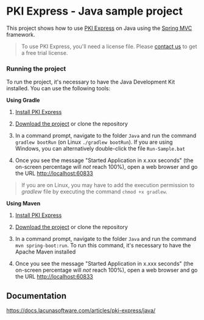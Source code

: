 # PKI Express - Java sample project

This project shows how to use [PKI Express](https://docs.lacunasoftware.com/articles/pki-express/) on Java using the [Spring MVC](http://spring.io/) framework.

> To use PKI Express, you'll need a license file. Please [contact us](https://www.lacunasoftware.com/en/home/purchase)
> to get a free trial license.

### Running the project

To run the project, it's necessary to have the Java Development Kit installed. You can use the following tools:

**Using Gradle**

1. [Install PKI Express](https://docs.lacunasoftware.com/articles/pki-express/setup/)

1. [Download the project](https://github.com/LacunaSoftware/PkiExpressSamples/archive/master.zip) or clone the repository

1. In a command prompt, navigate to the folder `Java` and run the command `gradlew bootRun` (on Linux `./gradlew bootRun`).
   If you are using Windows, you can alternatively double-click the file `Run-Sample.bat`

1. Once you see the message "Started Application in x.xxx seconds" (the on-screen percentage
   will *not* reach 100%), open a web browser and go the URL [http://localhost:60833](http://localhost:60833/)

> If you are on Linux, you may have to add the execution permission to *gradlew* file by executing the command 
`chmod +x gradlew`.

**Using Maven**

1. [Install PKI Express](../setup/index.md)

1. [Download the project](https://github.com/LacunaSoftware/PkiExpressSamples/archive/master.zip) or clone the repository

1. In a command prompt, navigate to the folder `Java` and run the command `mvn spring-boot:run`. To run this command,
it's necessary to have the Apache Maven installed

1. Once you see the message "Started Application in x.xxx seconds" (the on-screen percentage
   will *not* reach 100%), open a web browser and go the URL [http://localhost:60833](http://localhost:60833/)

## Documentation

https://docs.lacunasoftware.com/articles/pki-express/java/

